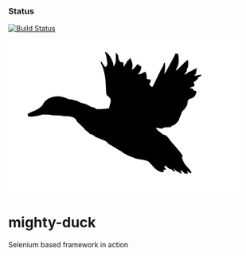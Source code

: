 ### Status
[![Build Status](https://travis-ci.org/scimonstr/mighty-duck.png)](https://travis-ci.org/scimonstr/mighty-duck)

![GitHub Logo](/images/logo.png)

# mighty-duck
Selenium based framework in action
